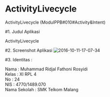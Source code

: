 # ActivityLivecycle
ActivityLivecycle (ModulPPB#010#Activity&Intent)

#1. Judul Aplikasi

ActivityLivecycle

#2. Screenshot Aplikasi
![2016-10-11-17-07-34](https://cloud.githubusercontent.com/assets/21316966/19267068/f041c938-8fd6-11e6-89f8-2cb05b286865.png)

#3. Identitas :

Nama : Muhammad Ridjal Fathoni Rosyidi <br>
Kelas : XI RPL 4 <br>
No : 24 <br>
NIS : 4770/1489.070 <br> 
Nama Sekolah : SMK Telkom Malang <br>
